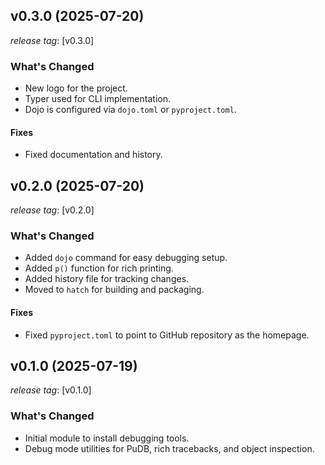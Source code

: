 ## v0.3.0 (2025-07-20)

*release tag*: [v0.3.0]

### What's Changed

- New logo for the project.
- Typer used for CLI implementation.
- Dojo is configured via `dojo.toml` or `pyproject.toml`.

#### Fixes

- Fixed documentation and history.

## v0.2.0 (2025-07-20)

*release tag*: [v0.2.0]

### What's Changed

- Added `dojo` command for easy debugging setup.
- Added `p()` function for rich printing.
- Added history file for tracking changes.
- Moved to `hatch` for building and packaging.

#### Fixes

- Fixed `pyproject.toml` to point to GitHub repository as the homepage.

## v0.1.0 (2025-07-19)

*release tag*: [v0.1.0]

### What's Changed

- Initial module to install debugging tools.
- Debug mode utilities for PuDB, rich tracebacks, and object inspection.
